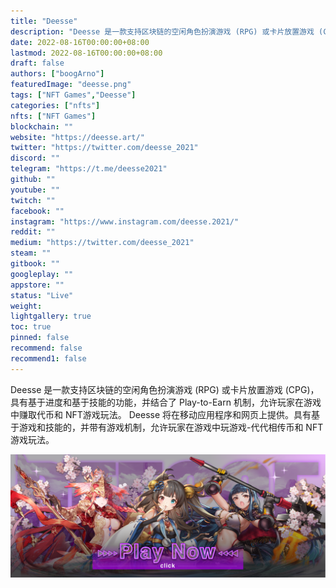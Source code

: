 ```yaml
---
title: "Deesse"
description: "Deesse 是一款支持区块链的空闲角色扮演游戏 (RPG) 或卡片放置游戏 (CPG)，具有基于进度和基于技能的功能，并包含"
date: 2022-08-16T00:00:00+08:00
lastmod: 2022-08-16T00:00:00+08:00
draft: false
authors: ["boogArno"]
featuredImage: "deesse.png"
tags: ["NFT Games","Deesse"]
categories: ["nfts"]
nfts: ["NFT Games"]
blockchain: ""
website: "https://deesse.art/"
twitter: "https://twitter.com/deesse_2021"
discord: ""
telegram: "https://t.me/deesse2021"
github: ""
youtube: ""
twitch: ""
facebook: ""
instagram: "https://www.instagram.com/deesse.2021/"
reddit: ""
medium: "https://twitter.com/deesse_2021"
steam: ""
gitbook: ""
googleplay: ""
appstore: ""
status: "Live"
weight: 
lightgallery: true
toc: true
pinned: false
recommend: false
recommend1: false
---
```

Deesse 是一款支持区块链的空闲角色扮演游戏 (RPG) 或卡片放置游戏 (CPG)，具有基于进度和基于技能的功能，并结合了 Play-to-Earn 机制，允许玩家在游戏中赚取代币和 NFT游戏玩法。 Deesse 将在移动应用程序和网页上提供。具有基于游戏和技能的，并带有游戏机制，允许玩家在游戏中玩游戏-代代相传币和 NFT 游戏玩法。 

![banner.cee4b644](banner.cee4b644.png)

